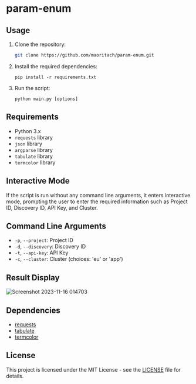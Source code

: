 # param-enum
## Usage

1. Clone the repository:

    ```bash
    git clone https://github.com/maoritach/param-enum.git
    ```

2. Install the required dependencies:

    ```
    pip install -r requirements.txt
    ```

3. Run the script:

    ```
    python main.py [options]
    ```

## Requirements

- Python 3.x
- `requests` library
- `json` library
- `argparse` library
- `tabulate` library
- `termcolor` library

## Interactive Mode

If the script is run without any command line arguments, it enters interactive mode, prompting the user to enter the required information such as Project ID, Discovery ID, API Key, and Cluster.

## Command Line Arguments

- `-p`, `--project`: Project ID
- `-d`, `--discovery`: Discovery ID
- `-t`, `--api-key`: API Key
- `-c`, `--cluster`: Cluster (choices: 'eu' or 'app')

## Result Display

![Screenshot 2023-11-16 014703](https://github.com/maoritach/param-enum/assets/99506255/b05e0ed8-b007-4a35-9333-3e3e13b6c7fb)

## Dependencies

- [requests](https://docs.python-requests.org/en/latest/)
- [tabulate](https://pypi.org/project/tabulate/)
- [termcolor](https://pypi.org/project/termcolor/)

## License

This project is licensed under the MIT License - see the [LICENSE](LICENSE) file for details.
